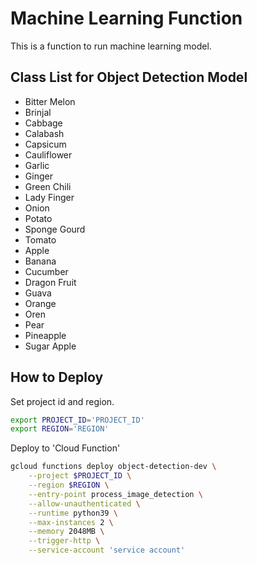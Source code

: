 # Machine Learning Function

This is a function to run machine learning model.

## Class List for Object Detection Model
- Bitter Melon
- Brinjal
- Cabbage
- Calabash
- Capsicum
- Cauliflower
- Garlic
- Ginger
- Green Chili
- Lady Finger
- Onion
- Potato
- Sponge Gourd
- Tomato
- Apple
- Banana
- Cucumber
- Dragon Fruit
- Guava
- Orange
- Oren
- Pear
- Pineapple
- Sugar Apple

## How to Deploy

Set project id and region.

``` bash
export PROJECT_ID='PROJECT_ID'
export REGION='REGION'
```

Deploy to 'Cloud Function'

```bash
gcloud functions deploy object-detection-dev \
    --project $PROJECT_ID \
    --region $REGION \
    --entry-point process_image_detection \
    --allow-unauthenticated \
    --runtime python39 \
    --max-instances 2 \
    --memory 2048MB \
    --trigger-http \
    --service-account 'service account'
```
